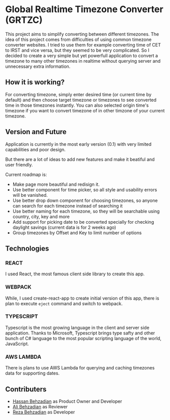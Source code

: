 # Global Realtime Timezone Converter (GRTZC)

This project aims to simplify converting between different timezones. The idea of this project comes from difficulties of using common timezone converter websites. I tried to use them for example converting time of CET to IRST and vice versa, but they seemed to be very complicated. So I decided to create a very simple but yet powerfull application to convert a timezone to many other timezones in realtime without querying server and unnecessary extra information.

## How it is working?

For converting timezone, simply enter desired time (or current time by default) and then choose target timezone or timezones to see converted time in those timezones instantly.
You can also selected origin time's timezone if you want to convert timezone of in other timzone of your current timezone.

## Version and Future

Application is currently in the most early version (0.1) with very limited capabilities and poor design.

But there are a lot of ideas to add new features and make it beatiful and user friendly.

Current roadmap is:

- Make page more beautiful and redisign it.
- Use better component for time picker, so all style and usability errors will be vanished.
- Use better drop down component for choosing timezones, so anyone can search for each timezone instead of searching it
- Use better naming for each timezone, so they will be searchable using country, city, key and more
- Add support for picking date to be converted specially for checking daylight savings (current data is for 2 weeks ago)
- Group timezones by Offset and Key to limit number of options

## Technologies

### REACT

I used React, the most famous client side library to create this app.

### WEBPACK

While, I used create-react-app to create initial version of this app, there is plan to execute `eject` command and switch to webpack.

### TYPESCRIPT

Typescript is the most growing language in the client and server side application. Thanks to Microsoft, Typescript brings type safty and other bunch of C# language to the most popular scripting language of the world, JavaScript.

### AWS LAMBDA

There is plans to use AWS Lambda for querying and caching timezones data for supporting dates.

## Contributers

- [Hassan Behzadian](https://github.com/behzadian) as Product Owner and Developer
- [Ali Behzadian](https://github.com/alibehzadian) as Reviewer
- [Reza Behzadian](https://github.com/rezabehzadian) as Developer

